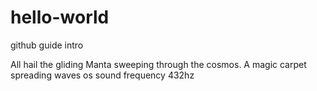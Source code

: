 # hello-world
github guide intro


All hail the gliding Manta sweeping through the cosmos. A magic carpet spreading waves os sound frequency 432hz
